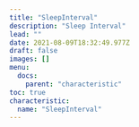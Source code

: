 ```yaml
---
title: "SleepInterval"
description: "Sleep Interval"
lead: ""
date: 2021-08-09T18:32:49.977Z
draft: false
images: []
menu:
  docs:
    parent: "characteristic"
toc: true
characteristic:
  name: "SleepInterval"
---
```

